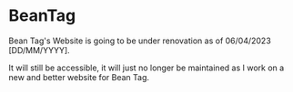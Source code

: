 # BeanTag

Bean Tag's Website is going to be under renovation as of 06/04/2023 [DD/MM/YYYY].

It will still be accessible, it will just no longer be maintained as I work on a new and better website for Bean Tag.
